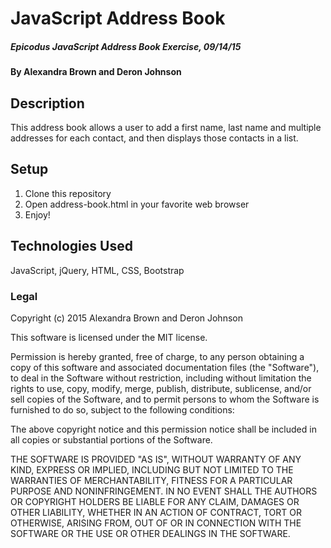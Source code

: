 # JavaScript Address Book

##### _Epicodus JavaScript Address Book Exercise, 09/14/15_

#### By Alexandra Brown and Deron Johnson

## Description

This address book allows a user to add a first name, last name and multiple addresses for each contact, and then displays those contacts in a list.

## Setup

1. Clone this repository
2. Open address-book.html in your favorite web browser
3. Enjoy!

## Technologies Used

JavaScript, jQuery, HTML, CSS, Bootstrap

### Legal

Copyright (c) 2015 Alexandra Brown and Deron Johnson

This software is licensed under the MIT license.

Permission is hereby granted, free of charge, to any person obtaining a copy
of this software and associated documentation files (the "Software"), to deal
in the Software without restriction, including without limitation the rights
to use, copy, modify, merge, publish, distribute, sublicense, and/or sell
copies of the Software, and to permit persons to whom the Software is
furnished to do so, subject to the following conditions:

The above copyright notice and this permission notice shall be included in
all copies or substantial portions of the Software.

THE SOFTWARE IS PROVIDED "AS IS", WITHOUT WARRANTY OF ANY KIND, EXPRESS OR
IMPLIED, INCLUDING BUT NOT LIMITED TO THE WARRANTIES OF MERCHANTABILITY,
FITNESS FOR A PARTICULAR PURPOSE AND NONINFRINGEMENT. IN NO EVENT SHALL THE
AUTHORS OR COPYRIGHT HOLDERS BE LIABLE FOR ANY CLAIM, DAMAGES OR OTHER
LIABILITY, WHETHER IN AN ACTION OF CONTRACT, TORT OR OTHERWISE, ARISING FROM,
OUT OF OR IN CONNECTION WITH THE SOFTWARE OR THE USE OR OTHER DEALINGS IN
THE SOFTWARE.
